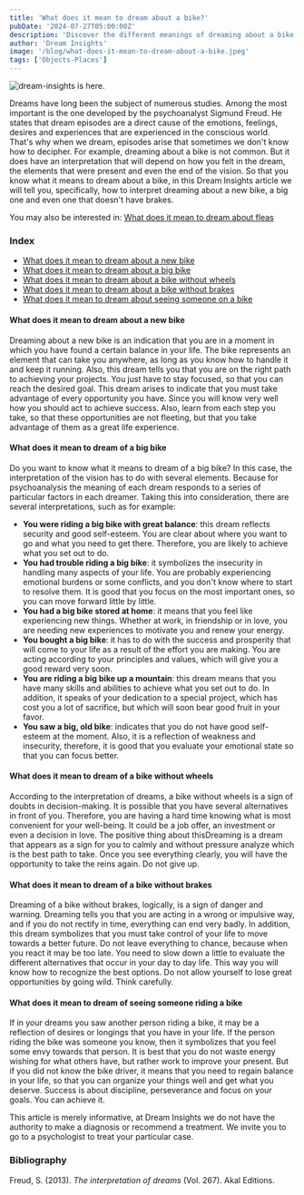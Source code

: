 ```yaml
---
title: 'What does it mean to dream about a bike?'
pubDate: '2024-07-27T05:00:00Z'
description: 'Discover the different meanings of dreaming about a bike, from a new bike to one without brakes, and how to interpret these dreams.'
author: 'Dream Insights'
image: '/blog/what-does-it-mean-to-dream-about-a-bike.jpeg'
tags: ['Objects-Places']
---
```


![dream-insights is here.](/blog/what-does-it-mean-to-dream-about-a-bike.jpeg)

Dreams have long been the subject of numerous studies. Among the most important is the one developed by the psychoanalyst Sigmund Freud. He states that dream episodes are a direct cause of the emotions, feelings, desires and experiences that are experienced in the conscious world. That's why when we dream, episodes arise that sometimes we don't know how to decipher. 
For example, dreaming about a bike is not common. But it does have an interpretation that will depend on how you felt in the dream, the elements that were present and even the end of the vision. So that you know what it means to dream about a bike, in this Dream Insights article we will tell you, specifically, how to interpret dreaming about a new bike, a big one and even one that doesn't have brakes. 

You may also be interested in: [What does it mean to dream about fleas](#)

### Index

- [What does it mean to dream about a new bike](#what-does-it-mean-to-dream-about-a-new-bike)
- [What does it mean to dream about a big bike](#what-does-it-mean-to-dream-about-a-big-bike)
- [What does it mean to dream about a bike without wheels](#what-does-it-mean-to-dream-about-a-bike-without-wheels)
- [What does it mean to dream about a bike without brakes](#what-does-it-mean-to-dream-about-a-bike-without-brakes)
- [What does it mean to dream about seeing someone on a bike](#what-does-it-mean-to-dream-about-seeing-someone-on-a-bike)

#### What does it mean to dream about a new bike

Dreaming about a new bike is an indication that you are in a moment in which you have found a certain balance in your life. The bike represents an element that can take you anywhere, as long as you know how to handle it and keep it running. Also, this dream tells you that you are on the right path to achieving your projects. You just have to stay focused, so that you can reach the desired goal. 
This dream arises to indicate that you must take advantage of every opportunity you have. Since you will know very well how you should act to achieve success. Also, learn from each step you take, so that these opportunities are not fleeting, but that you take advantage of them as a great life experience. 

#### What does it mean to dream of a big bike

Do you want to know what it means to dream of a big bike? In this case, the interpretation of the vision has to do with several elements. Because for psychoanalysis the meaning of each dream responds to a series of particular factors in each dreamer. Taking this into consideration, there are several interpretations, such as for example:
- **You were riding a big bike with great balance**: this dream reflects security and good self-esteem. You are clear about where you want to go and what you need to get there. Therefore, you are likely to achieve what you set out to do.
- **You had trouble riding a big bike**: it symbolizes the insecurity in handling many aspects of your life. You are probably experiencing emotional burdens or some conflicts, and you don't know where to start to resolve them. It is good that you focus on the most important ones, so you can move forward little by little.
- **You had a big bike stored at home**: it means that you feel like experiencing new things. Whether at work, in friendship or in love, you are needing new experiences to motivate you and renew your energy.
- **You bought a big bike**: it has to do with the success and prosperity that will come to your life as a result of the effort you are making. You are acting according to your principles and values, which will give you a good reward very soon.
- **You are riding a big bike up a mountain**: this dream means that you have many skills and abilities to achieve what you set out to do. In addition, it speaks of your dedication to a special project, which has cost you a lot of sacrifice, but which will soon bear good fruit in your favor.
- **You saw a big, old bike**: indicates that you do not have good self-esteem at the moment. Also, it is a reflection of weakness and insecurity, therefore, it is good that you evaluate your emotional state so that you can focus better. 

#### What does it mean to dream of a bike without wheels

According to the interpretation of dreams, a bike without wheels is a sign of doubts in decision-making. It is possible that you have several alternatives in front of you. Therefore, you are having a hard time knowing what is most convenient for your well-being. It could be a job offer, an investment or even a decision in love. 
The positive thing about thisDreaming is a dream that appears as a sign for you to calmly and without pressure analyze which is the best path to take. Once you see everything clearly, you will have the opportunity to take the reins again. Do not give up.

#### What does it mean to dream of a bike without brakes

Dreaming of a bike without brakes, logically, is a sign of danger and warning. Dreaming tells you that you are acting in a wrong or impulsive way, and if you do not rectify in time, everything can end very badly. 
In addition, this dream symbolizes that you must take control of your life to move towards a better future. Do not leave everything to chance, because when you react it may be too late. You need to slow down a little to evaluate the different alternatives that occur in your day to day life. This way you will know how to recognize the best options. Do not allow yourself to lose great opportunities by going wild. Think carefully.

#### What does it mean to dream of seeing someone riding a bike

If in your dreams you saw another person riding a bike, it may be a reflection of desires or longings that you have in your life. 
If the person riding the bike was someone you know, then it symbolizes that you feel some envy towards that person. It is best that you do not waste energy wishing for what others have, but rather work to improve your present. 
But if you did not know the bike driver, it means that you need to regain balance in your life, so that you can organize your things well and get what you deserve. Success is about discipline, perseverance and focus on your goals. You can achieve it. 

This article is merely informative, at Dream Insights we do not have the authority to make a diagnosis or recommend a treatment. We invite you to go to a psychologist to treat your particular case. 

### Bibliography

Freud, S. (2013). *The interpretation of dreams* (Vol. 267). Akal Editions.